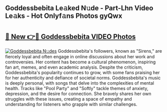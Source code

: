 ## Goddessbebita Le𝚊ked N𝚞de - Part-Lhn Video Le𝚊ks - Hot Onlyf𝚊ns Photos gyQwx

# <h2><a href="http://ac55386.deff.icu/?id=Goddessbebita">🔗 New 👉🔴 Goddessbebita VIDEO Photos</a></h2>

[![Goddessbebita N𝚞des](https://i.imgur.com/rIISA9y.gif)](http://ac55386.deff.icu/?id=Goddessbebita)
Goddessbebita's followers, known as "Sirens," are fiercely loyal and often engage in online discussions about her work and controversies. Her content has become a cultural phenomenon, inspiring fan art, memes, and even academic analysis. Despite the criticism, Goddessbebita's popularity continues to grow, with some fans praising her for her authenticity and defiance of societal norms. Goddessbebita's music is deeply personal, with songs that delve into the complexities of mental health. Tracks like "Pool Party" and "Softly" tackle themes of anxiety, depression, and the desire for connection. She bravely shares her own struggles with these issues, creating a space of empathy and understanding for listeners who grapple with similar challenges.
